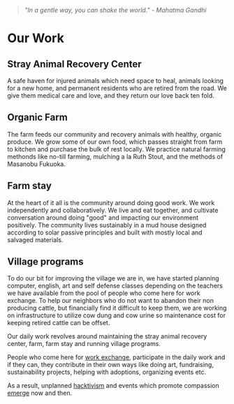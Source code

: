 <!--

Title: Our initiatives to help animals and other people who help animals.

-->

><i>"In a gentle way, you can shake the world." - Mahatma Gandhi</i>

Our Work
=========

## Stray Animal Recovery Center 
A safe haven for injured animals which need space to heal, animals looking for a new home, and permanent residents who are retired from the road. We give them medical care and love, and they return our love back ten fold.

## Organic Farm
The farm feeds our community and recovery animals with healthy, organic produce. We grow some of our own food, which passes straight from farm to kitchen and purchase the bulk of rest locally. We practice natural farming methonds like no-till farming, mulching a la Ruth Stout, and the methods of Masanobu Fukuoka.  

## Farm stay
At the heart of it all is the community around doing good work. We work independently and collaboratively. We live and eat together, and cultivate conversation around doing "good" and impacting our environment positively. The community lives sustainably in a mud house designed according to solar passive principles and built with mostly local and salvaged materials.

## Village programs
To do our bit for improving the village we are in, we have started planning computer, english, art and self defense classes depending on the teachers we have available from the pool of people who come here for work exchange. To help our neighbors who do not want to abandon their non producing cattle, but financially find it difficult to keep them, we are working on infrastructure to utilize cow dung and cow urine so maintenance cost for keeping retired cattle can be offset. 

Our daily work revolves around maintaining the stray animal recovery center, farm, farm stay and running village programs.

People who come here for [work exchange](/?p=workexchange), participate in the daily work and if they can, they contribute in their own ways like doing art, fundraising, sustainability projects, helping with adoptions, organizing events etc. 

As a result, unplanned [hacktivism](/?p=hacktivism) and events which promote compassion [emerge](https://en.wikipedia.org/wiki/Emergence) now and then.

<!--

### Living with purpose? Sustainable living for good? 

### Products



### Innovation

### Treat on Street
Helping stray animals on the streer

### Cow products

### ad agency

### network for good

### 52 habits book

### Activists for Animals

### jounralism and web support for other non profits

-------------------------

-->
